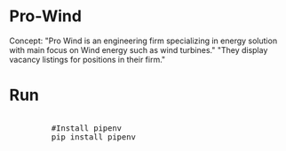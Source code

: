 # Pro-Wind

Concept: "Pro Wind is an engineering firm specializing in energy solution with main focus on Wind energy such as wind turbines."
         "They display vacancy listings for positions in their firm."

# Run

<div class="highlight highlight-source-shell">
         <pre>
         <span class="pl-c">
         <span class="pl-c">#</span>Install pipenv</span>
         pip install pipenv</pre>
</div>
